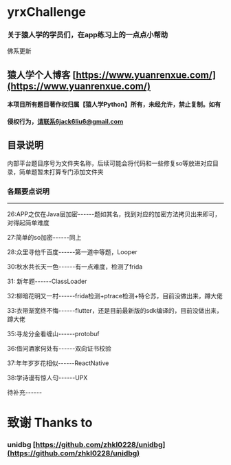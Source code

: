 # yrxChallenge

### 关于猿人学的学员们，在app练习上的一点点小帮助

佛系更新

## 猿人学个人博客 [https://www.yuanrenxue.com/](https://www.yuanrenxue.com/) 

#### 本项目所有题目著作权归属【猿人学Python】所有，未经允许，禁止复制。如有

#### 侵权行为，请联系6jack6liu6@gmail.com

## 目录说明

内部平台题目序号为文件夹名称，后续可能会将代码和一些修复so等放进对应目录，简单题暂未打算专门添加文件夹

### 各题要点说明

------

26:APP之仅在Java层加密------题如其名，找到对应的加密方法拷贝出来即可，对得起简单难度

27:简单的so加密------同上

28:众里寻他千百度------第一道中等题，Looper

30:秋水共长天一色------有一点难度，检测了frida

31: 新年题------ClassLoader

32:柳暗花明又一村------frida检测+ptrace检测+特仑苏，目前没做出来，蹲大佬

33:衣带渐宽终不悔------flutter，还是目前最新版的sdk编译的，目前没做出来，蹲大佬

35:寻龙分金看缠山------protobuf

36:借问酒家何处有------双向证书校验

37:年年岁岁花相似------ReactNative

38:学诗谩有惊人句------UPX

待补充------

# 致谢 Thanks to

### unidbg [https://github.com/zhkl0228/unidbg](https://github.com/zhkl0228/unidbg)

